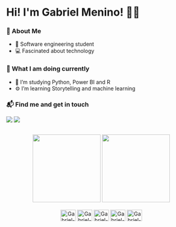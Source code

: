 # Hi! I'm Gabriel Menino! 👋🏿

### :tada: About Me

- :ledger: Software engineering student
- :computer: Fascinated about technology

### :eyes: What I am doing currently

- :bookmark_tabs: I’m studying Python, Power BI and R
- :gear: I’m learning Storytelling and machine learning

### :mailbox_with_mail: Find me and get in touch

<div>
  <a href="https://github.com/gabriel-menr>
  <a href = "mailto:mn.gabriel@outlook.com"><img src="https://img.shields.io/badge/-Gmail-%23333?style=for-the-badge&logo=gmail&logoColor=white" target="_blank"></a>
  <a href="https://www.linkedin.com/in/gabrielmeninoribeiro/" target="_blank"><img src="https://img.shields.io/badge/-LinkedIn-%230077B5?style=for-the-badge&logo=linkedin&logoColor=white" target="_blank"></a>
  </div>
  
  ##
  
  <div align="center">
   <img height="180em" src="https://github-readme-stats.vercel.app/api?username=gabriel-menr&show_icons=true&theme=dark&include_all_commits=true&count_private=true"/>
  <img height="180em" src="https://github-readme-stats.vercel.app/api/top-langs/?username=gabriel-menr&layout=compact&langs_count=7&theme=dark"/>
</div>
                                                                                                                                                    
<div style="display: inline_block" align="center"><br>
  <img align="center" alt="Gabriel-Excel" height="30" width="40" src="https://cdn.worldvectorlogo.com/logos/microsoft-excel-2013.svg">
  <img align="center" alt="Gabriel-PowerBI" height="30" width="40" src="https://raw.githubusercontent.com/microsoft/PowerBI-Icons/31535a198661b2549cefd97c862db9b1a97633b5/SVG/Power-BI.svg" />
  <img align="center" alt="Gabriel-Python" height="30" width="40"src="https://cdn.worldvectorlogo.com/logos/python-5.svg" />
  <img align="center" alt="Gabriel-R" height="30" width="40"src="https://cdn.jsdelivr.net/gh/devicons/devicon/icons/r/r-original.svg" />
  <img align="center" alt="Gabriel-MySQL" height="30" width="40" src="https://cdn.jsdelivr.net/gh/devicons/devicon/icons/mysql/mysql-original.svg"/>
</div>

 ##
                                                                                                                                                    
<div align="center">
  
  
</div>
                                                                                                                                                 

